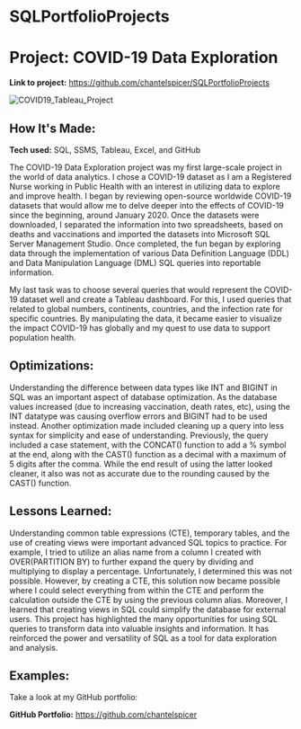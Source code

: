 # SQLPortfolioProjects

# Project: COVID-19 Data Exploration

**Link to project:** https://github.com/chantelspicer/SQLPortfolioProjects

![COVID19_Tableau_Project](https://user-images.githubusercontent.com/94324220/214210515-0910f7e0-62c5-4464-a549-d5fa5b734fed.png)

## How It's Made:

**Tech used:** SQL, SSMS, Tableau, Excel, and GitHub

The COVID-19 Data Exploration project was my first large-scale project in the world of data analytics. I chose a COVID-19 dataset as I am a Registered Nurse working in Public Health with an interest in utilizing data to explore and improve health. I began by reviewing open-source worldwide COVID-19 datasets that would allow me to delve deeper into the effects of COVID-19 since the beginning, around January 2020. Once the datasets were downloaded, I separated the information into two spreadsheets, based on deaths and vaccinations and imported the datasets into Microsoft SQL Server Management Studio. Once completed, the fun began by exploring data through the implementation of various Data Definition Language (DDL) and Data Manipulation Language (DML) SQL queries into reportable information.

My last task was to choose several queries that would represent the COVID-19 dataset well and create a Tableau dashboard. For this, I used queries that related to global numbers, continents, countries, and the infection rate for specific countries. By manipulating the data, it became easier to visualize the impact COVID-19 has globally and my quest to use data to support population health.

## Optimizations:

Understanding the difference between data types like INT and BIGINT in SQL was an important aspect of database optimization. As the database values increased (due to increasing vaccination, death rates, etc), using the INT datatype was causing overflow errors and BIGINT had to be used instead. Another optimization made included cleaning up a query into less syntax for simplicity and ease of understanding. Previously, the query included a case statement, with the CONCAT() function to add a % symbol at the end, along with the CAST() function as a decimal with a maximum of 5 digits after the comma. While the end result of using the latter looked cleaner, it also was not as accurate due to the rounding caused by the CAST() function.

## Lessons Learned:

Understanding common table expressions (CTE), temporary tables, and the use of creating views were important advanced SQL topics to practice. For example, I tried to utilize an alias name from a column I created with OVER(PARTITION BY) to further expand the query by dividing and multiplying to display a percentage. Unfortunately, I determined this was not possible. However, by creating a CTE, this solution now became possible where I could select everything from within the CTE and perform the calculation outside the CTE by using the previous column alias. Moreover, I learned that creating views in SQL could simplify the database for external users. This project has highlighted the many opportunities for using SQL queries to transform data into valuable insights and information. It has reinforced the power and versatility of SQL as a tool for data exploration and analysis.

## Examples:
Take a look at my GitHub portfolio:

**GitHub Portfolio:** https://github.com/chantelspicer
